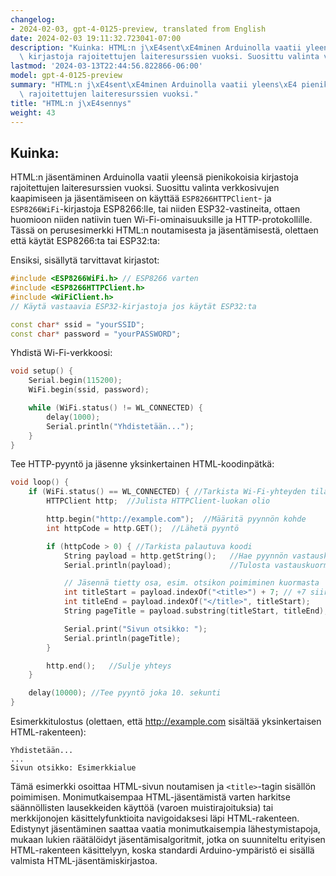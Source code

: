 ```yaml
---
changelog:
- 2024-02-03, gpt-4-0125-preview, translated from English
date: 2024-02-03 19:11:32.723041-07:00
description: "Kuinka: HTML:n j\xE4sent\xE4minen Arduinolla vaatii yleens\xE4 pienikokoisia\
  \ kirjastoja rajoitettujen laiteresurssien vuoksi. Suosittu valinta verkkosivujen\u2026"
lastmod: '2024-03-13T22:44:56.822866-06:00'
model: gpt-4-0125-preview
summary: "HTML:n j\xE4sent\xE4minen Arduinolla vaatii yleens\xE4 pienikokoisia kirjastoja\
  \ rajoitettujen laiteresurssien vuoksi."
title: "HTML:n j\xE4sennys"
weight: 43
---
```


## Kuinka:
HTML:n jäsentäminen Arduinolla vaatii yleensä pienikokoisia kirjastoja rajoitettujen laiteresurssien vuoksi. Suosittu valinta verkkosivujen kaapimiseen ja jäsentämiseen on käyttää `ESP8266HTTPClient`- ja `ESP8266WiFi`-kirjastoja ESP8266:lle, tai niiden ESP32-vastineita, ottaen huomioon niiden natiivin tuen Wi-Fi-ominaisuuksille ja HTTP-protokollille. Tässä on perusesimerkki HTML:n noutamisesta ja jäsentämisestä, olettaen että käytät ESP8266:ta tai ESP32:ta:

Ensiksi, sisällytä tarvittavat kirjastot:
```cpp
#include <ESP8266WiFi.h> // ESP8266 varten
#include <ESP8266HTTPClient.h>
#include <WiFiClient.h>
// Käytä vastaavia ESP32-kirjastoja jos käytät ESP32:ta

const char* ssid = "yourSSID";
const char* password = "yourPASSWORD";
```

Yhdistä Wi-Fi-verkkoosi: 
```cpp
void setup() {
    Serial.begin(115200);
    WiFi.begin(ssid, password);

    while (WiFi.status() != WL_CONNECTED) {
        delay(1000);
        Serial.println("Yhdistetään...");
    }
}
```

Tee HTTP-pyyntö ja jäsenne yksinkertainen HTML-koodinpätkä:
```cpp
void loop() {
    if (WiFi.status() == WL_CONNECTED) { //Tarkista Wi-Fi-yhteyden tila
        HTTPClient http;  //Julista HTTPClient-luokan olio

        http.begin("http://example.com");  //Määritä pyynnön kohde
        int httpCode = http.GET();  //Lähetä pyyntö

        if (httpCode > 0) { //Tarkista palautuva koodi
            String payload = http.getString();   //Hae pyynnön vastauskuorma
            Serial.println(payload);             //Tulosta vastauskuorma

            // Jäsennä tietty osa, esim. otsikon poimiminen kuormasta
            int titleStart = payload.indexOf("<title>") + 7; // +7 siirtyäkseen "<title>"-tagin ohi
            int titleEnd = payload.indexOf("</title>", titleStart);
            String pageTitle = payload.substring(titleStart, titleEnd);

            Serial.print("Sivun otsikko: ");
            Serial.println(pageTitle);
        }

        http.end();   //Sulje yhteys
    }

    delay(10000); //Tee pyyntö joka 10. sekunti
}
```

Esimerkkitulostus (olettaen, että http://example.com sisältää yksinkertaisen HTML-rakenteen):
```
Yhdistetään...
...
Sivun otsikko: Esimerkkialue
```

Tämä esimerkki osoittaa HTML-sivun noutamisen ja `<title>`-tagin sisällön poimimisen. Monimutkaisempaa HTML-jäsentämistä varten harkitse säännöllisten lausekkeiden käyttöä (varoen muistirajoituksia) tai merkkijonojen käsittelyfunktioita navigoidaksesi läpi HTML-rakenteen. Edistynyt jäsentäminen saattaa vaatia monimutkaisempia lähestymistapoja, mukaan lukien räätälöidyt jäsentämisalgoritmit, jotka on suunniteltu erityisen HTML-rakenteen käsittelyyn, koska standardi Arduino-ympäristö ei sisällä valmista HTML-jäsentämiskirjastoa.
